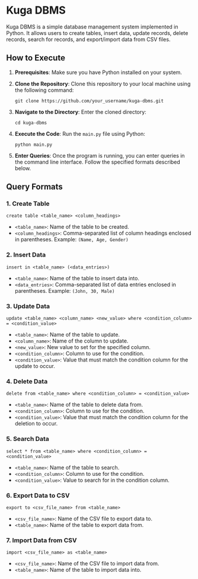 # Kuga DBMS

Kuga DBMS is a simple database management system implemented in Python. It allows users to create tables, insert data, update records, delete records, search for records, and export/import data from CSV files.

## How to Execute

1. **Prerequisites**: Make sure you have Python installed on your system.

2. **Clone the Repository**: Clone this repository to your local machine using the following command:
    ```
    git clone https://github.com/your_username/kuga-dbms.git
    ```

3. **Navigate to the Directory**: Enter the cloned directory:
    ```
    cd kuga-dbms
    ```

4. **Execute the Code**: Run the `main.py` file using Python:
    ```
    python main.py
    ```

5. **Enter Queries**: Once the program is running, you can enter queries in the command line interface. Follow the specified formats described below.

## Query Formats

### 1. Create Table
```
create table <table_name> <column_headings>
```

- `<table_name>`: Name of the table to be created.
- `<column_headings>`: Comma-separated list of column headings enclosed in parentheses. Example: `(Name, Age, Gender)`

### 2. Insert Data
```
insert in <table_name> (<data_entries>)
```

- `<table_name>`: Name of the table to insert data into.
- `<data_entries>`: Comma-separated list of data entries enclosed in parentheses. Example: `(John, 30, Male)`

### 3. Update Data
```
update <table_name> <column_name> <new_value> where <condition_column> = <condition_value>
```

- `<table_name>`: Name of the table to update.
- `<column_name>`: Name of the column to update.
- `<new_value>`: New value to set for the specified column.
- `<condition_column>`: Column to use for the condition.
- `<condition_value>`: Value that must match the condition column for the update to occur.

### 4. Delete Data
```
delete from <table_name> where <condition_column> = <condition_value>
```

- `<table_name>`: Name of the table to delete data from.
- `<condition_column>`: Column to use for the condition.
- `<condition_value>`: Value that must match the condition column for the deletion to occur.

### 5. Search Data
```
select * from <table_name> where <condition_column> = <condition_value>
```

- `<table_name>`: Name of the table to search.
- `<condition_column>`: Column to use for the condition.
- `<condition_value>`: Value to search for in the condition column.

### 6. Export Data to CSV
```
export to <csv_file_name> from <table_name>
```

- `<csv_file_name>`: Name of the CSV file to export data to.
- `<table_name>`: Name of the table to export data from.

### 7. Import Data from CSV
```
import <csv_file_name> as <table_name>
```

- `<csv_file_name>`: Name of the CSV file to import data from.
- `<table_name>`: Name of the table to import data into.
